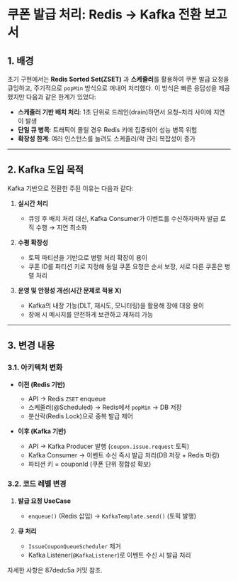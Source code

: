 # 쿠폰 발급 처리: Redis → Kafka 전환 보고서

## 1. 배경

초기 구현에서는 **Redis Sorted Set(ZSET)** 과 **스케줄러**를 활용하여 쿠폰 발급 요청을 큐잉하고, 주기적으로 `popMin` 방식으로 꺼내어 처리했다. 
이 방식은 빠른 응답성을 제공했지만 다음과 같은 한계가 있었다:

* **스케줄러 기반 배치 처리**: 1초 단위로 드레인(drain)하면서 요청–처리 사이에 지연이 발생
* **단일 큐 병목**: 트래픽이 몰릴 경우 Redis 키에 집중되어 성능 병목 위험
* **확장성 한계**: 여러 인스턴스를 늘려도 스케줄러/락 관리 복잡성이 증가
---

## 2. Kafka 도입 목적

Kafka 기반으로 전환한 주된 이유는 다음과 같다:

1. **실시간 처리**

    * 큐잉 후 배치 처리 대신, Kafka Consumer가 이벤트를 수신하자마자 발급 로직 수행 → 지연 최소화

2. **수평 확장성**

    * 토픽 파티션을 기반으로 병렬 처리 확장이 용이
    * 쿠폰 ID를 파티션 키로 지정해 동일 쿠폰 요청은 순서 보장, 서로 다른 쿠폰은 병렬 처리

3. **운영 및 안정성 개선(시간 문제로 적용 X)**

    * Kafka의 내장 기능(DLT, 재시도, 모니터링)을 활용해 장애 대응 용이
    * 장애 시 메시지를 안전하게 보관하고 재처리 가능

---

## 3. 변경 내용
### 3.1. 아키텍처 변화

* **이전 (Redis 기반)**

    * API → Redis `ZSET` enqueue
    * 스케줄러(@Scheduled) → Redis에서 `popMin` → DB 저장
    * 분산락(Redis Lock)으로 중복 발급 제어

* **이후 (Kafka 기반)**

    * API → Kafka Producer 발행 (`coupon.issue.request` 토픽)
    * Kafka Consumer → 이벤트 수신 즉시 발급 처리(DB 저장 + Redis 마킹)
    * 파티션 키 = couponId (쿠폰 단위 정합성 확보)

### 3.2. 코드 레벨 변경

1. **발급 요청 UseCase**

    * `enqueue()` (Redis 삽입) → `KafkaTemplate.send()` (토픽 발행)

2. **큐 처리**

    * `IssueCouponQueueScheduler` 제거
    * Kafka Listener(`@KafkaListener`)로 이벤트 수신 시 발급 처리

자세한 사항은 87dedc5a 커밋 참조.